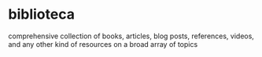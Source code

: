 # biblioteca
comprehensive collection of books, articles, blog posts, references, videos, and any other kind of resources on a broad array of topics
